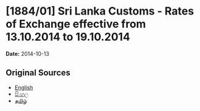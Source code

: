 # [1884/01] Sri Lanka Customs - Rates of Exchange effective from 13.10.2014 to 19.10.2014

**Date:** 2014-10-13

## Original Sources

- [English](https://documents.gov.lk/view/extra-gazettes/2014/10/1884-01_E.pdf)
- [සිංහල](https://documents.gov.lk/view/extra-gazettes/2014/10/1884-01_S.pdf)
- [தமிழ்](https://documents.gov.lk/view/extra-gazettes/2014/10/1884-01_T.pdf)
